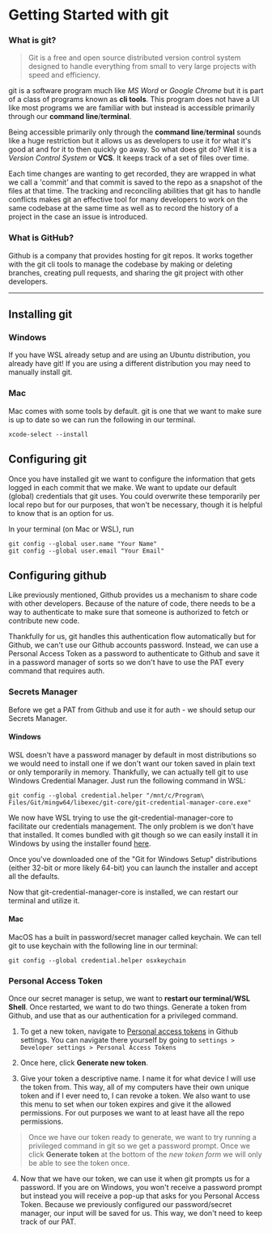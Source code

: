 # Getting Started with git
### What is git?

> Git is a free and open source distributed version control system designed to handle everything from small to very large projects with speed and efficiency.

git is a software program much like *MS Word* or *Google Chrome* but it is part of a class of programs known as **cli tools**. This program does not have a UI like most programs we are familiar with but instead is accessible primarily through our **command line**/**terminal**.

Being accessible primarily only through the **command line**/**terminal** sounds like a huge restriction but it allows us as developers to use it for what it's good at and for it to then quickly go away. So what does git do? Well it is a *Version Control System* or **VCS**. It keeps track of a set of files over time. 

Each time changes are wanting to get recorded, they are wrapped in what we call a 'commit' and that commit is saved to the repo as a snapshot of the files at that time. The tracking and reconciling abilities that git has to handle conflicts makes git an effective tool for many developers to work on the same codebase at the same time as well as to record the history of a project in the case an issue is introduced. 

### What is GitHub? 
Github is a company that provides hosting for git repos. It works together with the git cli tools to manage the codebase by making or deleting branches, creating pull requests, and sharing the git project with other developers. 

---

## Installing git
### Windows
If you have WSL already setup and are using an Ubuntu distribution, you already have git! If you are using a different distribution you may need to manually install git.

### Mac
Mac comes with some tools by default. git is one that we want to make sure is up to date so we can run the following in our terminal. 
```shell
xcode-select --install
```

## Configuring git
Once you have installed git we want to configure the information that gets logged in each commit that we make. We want to update our default (global) credentials that git uses. You could overwrite these temporarily per local repo but for our purposes, that won't be necessary, though it is helpful to know that is an option for us. 

In your terminal (on Mac or WSL), run

```shell
git config --global user.name "Your Name" 
git config --global user.email "Your Email"
```

## Configuring github
Like previously mentioned, Github provides us a mechanism to share code with other developers. Because of the nature of code, there needs to be a way to authenticate to make sure that someone is authorized to fetch or contribute new code. 

Thankfully for us, git handles this authentication flow automatically but for Github, we can't use our Github accounts password. Instead, we can use a Personal Access Token as a password to authenticate to Github and save it in a password manager of sorts so we don't have to use the PAT every command that requires auth. 

### Secrets Manager
Before we get a PAT from Github and use it for auth - we should setup our Secrets Manager. 

#### Windows
WSL doesn't have a password manager by default in most distributions so we would need to install one if we don't want our token saved in plain text or only temporarily in memory. Thankfully, we can actually tell git to use Windows Credential Manager. Just run the following command in WSL:
```shell 
git config --global credential.helper "/mnt/c/Program\ Files/Git/mingw64/libexec/git-core/git-credential-manager-core.exe"
```

We now have WSL trying to use the git-credential-manager-core to facilitate our credentials management. The only problem is we don't have that installed. It comes bundled with git though so we can easily install it in Windows by using the installer found [here](https://git-scm.com/download/win). 

Once you've downloaded one of the "Git for Windows Setup" distributions (either 32-bit or more likely 64-bit) you can launch the installer and accept all the defaults. 

Now that git-credential-manager-core is installed, we can restart our terminal and utilize it. 

#### Mac
MacOS has a built in password/secret manager called keychain. We can tell git to use keychain with the following line in our terminal:

```shell
git config --global credential.helper osxkeychain
```

### Personal Access Token
Once our secret manager is setup, we want to **restart our terminal/WSL Shell**. Once restarted, we want to do two things. Generate a token from Github, and use that as our authentication for a privileged command. 

1. To get a new token, navigate to [Personal access tokens](https://github.com/settings/tokens) in Github settings. You can navigate there yourself by going to `settings > Developer settings > Personal Access Tokens`

2. Once here, click **Generate new token**. 

3. Give your token a descriptive name. I name it for what device I will use the token from. This way, all of my computers have their own unique token and if I ever need to, I can revoke a token. We also want to use this menu to set when our token expires and give it the allowed permissions. For out purposes we want to at least have all the repo permissions. 

> Once we have our token ready to generate, we want to try running a privileged command in git so we get a password prompt. Once we click **Generate token** at the bottom of the *new token form* we will only be able to see the token once. 

4. Now that we have our token, we can use it when git prompts us for a password. If you are on Windows, you won't receive a password prompt but instead you will receive a pop-up that asks for you Personal Access Token. Because we previously configured our password/secret manager, our input will be saved for us. This way, we don't need to keep track of our PAT. 
